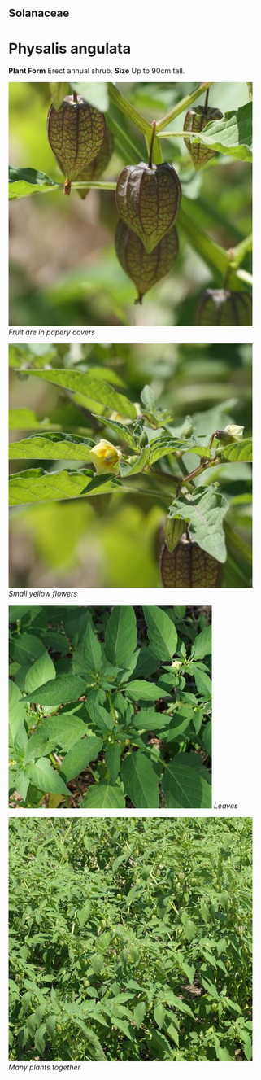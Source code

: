 ## Solanaceae
# Physalis angulata
 **Plant Form** Erect annual shrub. **Size** Up to 90cm tall.


![Fruit are in papery covers](99896_P1111945.jpg)
 *Fruit are in papery covers* 

![Small yellow flowers](99895_P1111944.jpg)
 *Small yellow flowers* 

![Leaves](84524_P1141453.jpg)
 *Leaves* 

![Many plants together](98275_P1144170.jpg)
 *Many plants together* 

